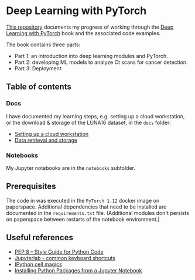 # Deep Learning with PyTorch

[This repository](https://github.com/tomsing1/deep-learning-with-pytorch)
documents my progress of working through the 
[Deep Learning with PyTorch](https://github.com/deep-learning-with-pytorch/dlwpt-code)
book and the associated code examples.

The book contains three parts:

- Part 1: an introduction into deep learning modules and PyTorch.
- Part 2: developing ML models to analyze Ct scans for cancer detection.
- Part 3: Deployment

## Table of contents

### Docs

I have documented my learning steps, e.g. setting up a cloud workstation, or
the download & storage of the LUNA16 dataset, in the `docs` folder:

- [Setting up a cloud workstation](docs/0_setting_up_a_cloud_workstation.md)
- [Data retrieval and storage](docs/1_data_retrieval.md)

### Notebooks

My Jupyter notebooks are in the `notebooks` subfolder.

## Prerequisites

The code in was executed in the `PyTorch 1.12` docker image on paperspace.
Additional dependencies that need to be installed are documented in the 
`requirements.txt` file. (Additional modules don't persists on paperspace
between restarts of the notebook environment.)


## Useful references

- [PEP 8 – Style Guide for Python Code](https://peps.python.org/pep-0008/)
- [Jupyterlab - common keyboard shortcuts](https://gist.github.com/discdiver/9e00618756d120a8c9fa344ac1c375ac)
- [IPython cell magics](https://nbviewer.org/github/ipython/ipython/blob/1.x/examples/notebooks/Cell%20Magics.ipynb)
- [Installing Python Packages from a Jupyter Notebook](https://jakevdp.github.io/blog/2017/12/05/installing-python-packages-from-jupyter/)